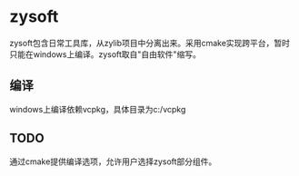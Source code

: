 # zysoft
zysoft包含日常工具库，从zylib项目中分离出来。采用cmake实现跨平台，暂时只能在windows上编译。zysoft取自"自由软件"缩写。

## 编译
windows上编译依赖vcpkg，具体目录为c:/vcpkg

## TODO
通过cmake提供编译选项，允许用户选择zysoft部分组件。
